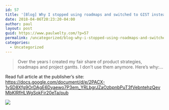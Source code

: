 ```yaml
---
id: 57
title: '[Blog] Why I stopped using roadmaps and switched to GIST instead'
date: 2018-04-06T20:23:20-04:00
author: paul
layout: post
guid: https://www.paulwelty.com/?p=57
permalink: /uncategorized/blog-why-i-stopped-using-roadmaps-and-switched-to-gist-instead/
categories:
  - Uncategorized
---
```

> Over the years I created my fair share of product strategies, roadmaps and project gantts. I don’t use them anymore. Here’s why:&#8230;

Read full article at the publisher’s site: <a href="https://docs.google.com/document/d/e/2PACX-1vSD8Xfg9OrDAgE6Dyaewo7P3em_YRLbgrJZaOzbpnbPuT3fVebntehzQevMbKlRfHLWgSokFir20eTa/pub" target="_blank">https://docs.google.com/document/d/e/2PACX-1vSD8Xfg9OrDAgE6Dyaewo7P3em_YRLbgrJZaOzbpnbPuT3fVebntehzQevMbKlRfHLWgSokFir20eTa/pub</a>

![](https://lh4.googleusercontent.com/fs1MtH78JgERAnr28oBmRv7jpO9kyI5PKrEFw4b_Dvqfnxv6n3uOwtsRYRVhrvA0lWfve9TPmq5u3Lc4PrZvxJsstc0W6A3rUHkEjbZzUSTyqCZWucT0wd6A9A0Qg_q90A)